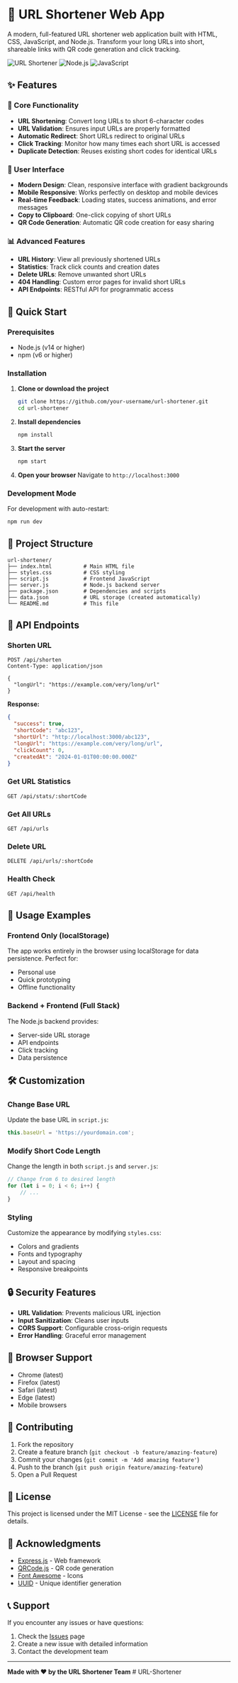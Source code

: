 # 🔗 URL Shortener Web App

A modern, full-featured URL shortener web application built with HTML, CSS, JavaScript, and Node.js. Transform your long URLs into short, shareable links with QR code generation and click tracking.

![URL Shortener](https://img.shields.io/badge/URL-Shortener-blue?style=for-the-badge&logo=link)
![Node.js](https://img.shields.io/badge/Node.js-Express-green?style=for-the-badge&logo=node.js)
![JavaScript](https://img.shields.io/badge/JavaScript-ES6+-yellow?style=for-the-badge&logo=javascript)

## ✨ Features

### 🎯 Core Functionality
- **URL Shortening**: Convert long URLs to short 6-character codes
- **URL Validation**: Ensures input URLs are properly formatted
- **Automatic Redirect**: Short URLs redirect to original URLs
- **Click Tracking**: Monitor how many times each short URL is accessed
- **Duplicate Detection**: Reuses existing short codes for identical URLs

### 🎨 User Interface
- **Modern Design**: Clean, responsive interface with gradient backgrounds
- **Mobile Responsive**: Works perfectly on desktop and mobile devices
- **Real-time Feedback**: Loading states, success animations, and error messages
- **Copy to Clipboard**: One-click copying of short URLs
- **QR Code Generation**: Automatic QR code creation for easy sharing

### 📊 Advanced Features
- **URL History**: View all previously shortened URLs
- **Statistics**: Track click counts and creation dates
- **Delete URLs**: Remove unwanted short URLs
- **404 Handling**: Custom error pages for invalid short URLs
- **API Endpoints**: RESTful API for programmatic access

## 🚀 Quick Start

### Prerequisites
- Node.js (v14 or higher)
- npm (v6 or higher)

### Installation

1. **Clone or download the project**
   ```bash
   git clone https://github.com/your-username/url-shortener.git
   cd url-shortener
   ```

2. **Install dependencies**
   ```bash
   npm install
   ```

3. **Start the server**
   ```bash
   npm start
   ```

4. **Open your browser**
   Navigate to `http://localhost:3000`

### Development Mode
For development with auto-restart:
```bash
npm run dev
```

## 📁 Project Structure

```
url-shortener/
├── index.html          # Main HTML file
├── styles.css          # CSS styling
├── script.js           # Frontend JavaScript
├── server.js           # Node.js backend server
├── package.json        # Dependencies and scripts
├── data.json           # URL storage (created automatically)
└── README.md           # This file
```

## 🔧 API Endpoints

### Shorten URL
```http
POST /api/shorten
Content-Type: application/json

{
  "longUrl": "https://example.com/very/long/url"
}
```

**Response:**
```json
{
  "success": true,
  "shortCode": "abc123",
  "shortUrl": "http://localhost:3000/abc123",
  "longUrl": "https://example.com/very/long/url",
  "clickCount": 0,
  "createdAt": "2024-01-01T00:00:00.000Z"
}
```

### Get URL Statistics
```http
GET /api/stats/:shortCode
```

### Get All URLs
```http
GET /api/urls
```

### Delete URL
```http
DELETE /api/urls/:shortCode
```

### Health Check
```http
GET /api/health
```

## 🎯 Usage Examples

### Frontend Only (localStorage)
The app works entirely in the browser using localStorage for data persistence. Perfect for:
- Personal use
- Quick prototyping
- Offline functionality

### Backend + Frontend (Full Stack)
The Node.js backend provides:
- Server-side URL storage
- API endpoints
- Click tracking
- Data persistence

## 🛠️ Customization

### Change Base URL
Update the base URL in `script.js`:
```javascript
this.baseUrl = 'https://yourdomain.com';
```

### Modify Short Code Length
Change the length in both `script.js` and `server.js`:
```javascript
// Change from 6 to desired length
for (let i = 0; i < 6; i++) {
    // ...
}
```

### Styling
Customize the appearance by modifying `styles.css`:
- Colors and gradients
- Fonts and typography
- Layout and spacing
- Responsive breakpoints

## 🔒 Security Features

- **URL Validation**: Prevents malicious URL injection
- **Input Sanitization**: Cleans user inputs
- **CORS Support**: Configurable cross-origin requests
- **Error Handling**: Graceful error management

## 📱 Browser Support

- Chrome (latest)
- Firefox (latest)
- Safari (latest)
- Edge (latest)
- Mobile browsers

## 🤝 Contributing

1. Fork the repository
2. Create a feature branch (`git checkout -b feature/amazing-feature`)
3. Commit your changes (`git commit -m 'Add amazing feature'`)
4. Push to the branch (`git push origin feature/amazing-feature`)
5. Open a Pull Request

## 📄 License

This project is licensed under the MIT License - see the [LICENSE](LICENSE) file for details.

## 🙏 Acknowledgments

- [Express.js](https://expressjs.com/) - Web framework
- [QRCode.js](https://github.com/davidshimjs/qrcodejs) - QR code generation
- [Font Awesome](https://fontawesome.com/) - Icons
- [UUID](https://www.npmjs.com/package/uuid) - Unique identifier generation

## 📞 Support

If you encounter any issues or have questions:

1. Check the [Issues](https://github.com/your-username/url-shortener/issues) page
2. Create a new issue with detailed information
3. Contact the development team

---

**Made with ❤️ by the URL Shortener Team**
#   U R L - S h o r t e n e r  
 